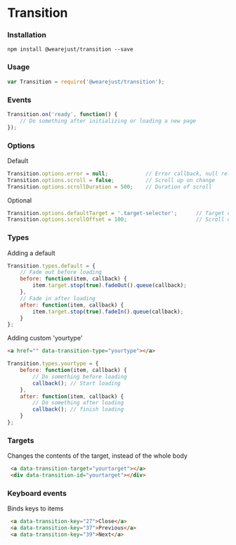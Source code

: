 # Transition

### Installation
```
npm install @wearejust/transition --save
```

### Usage
```javascript
var Transition = require('@wearejust/transition');
```

### Events
```javascript
Transition.on('ready', function() {
    // Do something after initializing or loading a new page
});
```

### Options
Default
```javascript
Transition.options.error = null;            // Error callback, null reloads the page
Transition.options.scroll = false;          // Scroll up on change
Transition.options.scrollDuration = 500;    // Duration of scroll
```
Optional
```javascript
Transition.options.defaultTarget = '.target-selector';      // Target container to load content into
Transition.options.scrollOffset = 100;                      // Scroll offset from top in pixels 
```

### Types
Adding a default
```javascript
Transition.types.default = {
    // Fade out before loading
    before: function(item, callback) {
        item.target.stop(true).fadeOut().queue(callback);
    },
    // Fade in after loading
    after: function(item, callback) {
        item.target.stop(true).fadeIn().queue(callback);
    }
};
```
Adding custom 'yourtype'
```html
<a href="" data-transition-type="yourtype"></a>
````
```javascript
Transition.types.yourtype = {
    before: function(item, callback) {
        // Do something before loading
        callback(); // Start loading
    },
    after: function(item, callback) {
        // Do something after loading
        callback(); // finish loading
    }
};
```

### Targets
Changes the contents of the target, instead of the whole body
```html
 <a data-transition-target="yourtarget"></a>
 <div data-transition-id="yourtarget"></div>
```

### Keyboard events
Binds keys to items
```html
 <a data-transition-key="27">Close</a>
 <a data-transition-key="37">Previous</a>
 <a data-transition-key="39">Next</a>
```